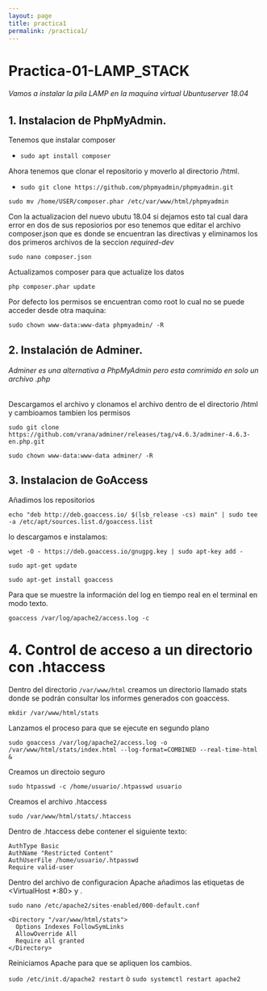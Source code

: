 ```yaml
---
layout: page
title: practica1
permalink: /practica1/
---
```


# Practica-01-LAMP_STACK

###### Vamos a instalar la pila LAMP en la maquina virtual Ubuntuserver 18.04

## 1. Instalacion de PhpMyAdmin.

Tenemos que instalar composer

- `sudo apt install composer`

Ahora tenemos que clonar el repositorio y moverlo al directorio /html.

- `sudo git clone https://github.com/phpmyadmin/phpmyadmin.git`

```` sudo mv /home/USER/composer.phar /etc/var/www/html/phpmyadmin ````

Con la actualizacion del nuevo ubutu 18.04 si dejamos esto tal cual dara error en dos de sus reposiorios por eso tenemos que editar el archivo composer.json que es donde se encuentran las directivas y eliminamos los dos primeros archivos de la seccion *required-dev*

````sudo nano composer.json````

Actualizamos composer para que actualize los datos 

````php composer.phar update````

Por defecto los permisos se encuentran como root lo cual no se puede acceder desde otra maquina:

````sudo chown www-data:www-data phpmyadmin/ -R````

## 2. Instalación de Adminer.
###### Adminer es una alternativa a PhpMyAdmin pero esta comrimido en solo un archivo .php

Descargamos el archivo y clonamos el archivo dentro de el directorio /html y cambioamos tambien los permisos 

````sudo git clone https://github.com/vrana/adminer/releases/tag/v4.6.3/adminer-4.6.3-en.php.git ````

````sudo chown www-data:www-data adminer/ -R````

## 3. Instalacion de GoAccess
Añadimos los repositorios 

````echo "deb http://deb.goaccess.io/ $(lsb_release -cs) main" | sudo tee -a /etc/apt/sources.list.d/goaccess.list````

lo descargamos e instalamos:

````wget -O - https://deb.goaccess.io/gnugpg.key | sudo apt-key add -````

``sudo apt-get update``

``sudo apt-get install goaccess``

Para que se muestre la información del log en tiempo real en el terminal en modo texto.

``goaccess /var/log/apache2/access.log -c``

# 4. Control de acceso a un directorio con .htaccess
Dentro del directorio ``/var/www/html`` creamos un directorio llamado stats donde se podrán consultar los informes generados con goaccess.

``mkdir /var/www/html/stats``

Lanzamos el proceso para que se ejecute en segundo plano

``sudo goaccess /var/log/apache2/access.log -o /var/www/html/stats/index.html --log-format=COMBINED --real-time-html &`` 

Creamos un directoio seguro

``sudo htpasswd -c /home/usuario/.htpasswd usuario``

Creamos el archivo .htaccess

``sudo /var/www/html/stats/.htaccess``

Dentro de .htaccess debe contener el siguiente texto:

```
AuthType Basic
AuthName "Restricted Content"
AuthUserFile /home/usuario/.htpasswd
Require valid-user
```


Dentro del archivo de configuracion Apache añadimos las etiquetas de <VirtualHost *:80> y </VirtualHost>.

```sudo nano /etc/apache2/sites-enabled/000-default.conf```

```
<Directory "/var/www/html/stats">
  Options Indexes FollowSymLinks
  AllowOverride All
  Require all granted
</Directory>
```

Reiniciamos Apache para que se apliquen los cambios.


``sudo /etc/init.d/apache2 restart`` ò ``sudo systemctl restart apache2`` 


